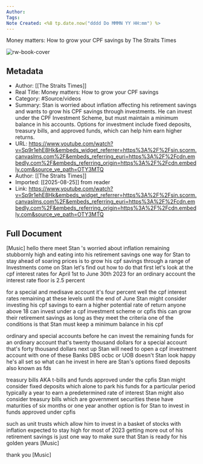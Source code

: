 ```yaml
---
Author: 
Tags:
Note Created: <%8 tp.date.now("dddd Do MMMN YY HH:mm") %>
---
```

Money matters: How to grow your CPF savings by The Straits Times

![rw-book-cover](https://i.ytimg.com/vi/Sp9r1ehE8Hk/maxresdefault.jpg)

## Metadata
- Author: [[The Straits Times]]
- Real Title: Money matters: How to grow your CPF savings
- Category: #Source/videos
- Summary: Stan is worried about inflation affecting his retirement savings and wants to grow his CPF savings through investments. He can invest under the CPF Investment Scheme, but must maintain a minimum balance in his accounts. Options for investment include fixed deposits, treasury bills, and approved funds, which can help him earn higher returns.
- URL: https://www.youtube.com/watch?v=Sp9r1ehE8Hk&embeds_widget_referrer=https%3A%2F%2Fsin.scorm.canvaslms.com%2F&embeds_referring_euri=https%3A%2F%2Fcdn.embedly.com%2F&embeds_referring_origin=https%3A%2F%2Fcdn.embedly.com&source_ve_path=OTY3MTQ
- Author: [[The Straits Times]]
- Imported: [[2025-08-25]] from reader
- Link: https://www.youtube.com/watch?v=Sp9r1ehE8Hk&embeds_widget_referrer=https%3A%2F%2Fsin.scorm.canvaslms.com%2F&embeds_referring_euri=https%3A%2F%2Fcdn.embedly.com%2F&embeds_referring_origin=https%3A%2F%2Fcdn.embedly.com&source_ve_path=OTY3MTQ

## Full Document
[Music] hello there meet Stan 's worried about inflation remaining stubbornly high and eating into his retirement savings one way for Stan to stay ahead of soaring prices is to grow his cpf savings through a range of Investments come on Stan let's find out how to do that first let's look at the cpf interest rates for April 1st to June 30th 2023 for an ordinary account the interest rate floor is 2.5 percent 

for a special and medisave account it's four percent well the cpf interest rates remaining at these levels until the end of June Stan might consider investing his cpf savings to earn a higher potential rate of return anyone above 18 can invest under a cpf investment scheme or cpfis this can grow their retirement savings as long as they meet the criteria one of the conditions is that Stan must keep a minimum balance in his cpf 

ordinary and special accounts before he can invest the remaining funds for an ordinary account that's twenty thousand dollars for a special account that's forty thousand dollars next up Stan will need to open a cpf investment account with one of these Banks DBS ocbc or UOB doesn't Stan look happy he's all set so what can he invest in here are Stan's options fixed deposits also known as fds 

treasury bills AKA t-bills and funds approved under the cpfis Stan might consider fixed deposits which alone to park his funds for a particular period typically a year to earn a predetermined rate of interest Stan might also consider treasury bills which are government securities these have maturities of six months or one year another option is for Stan to invest in funds approved under cpfis 

such as unit trusts which allow him to invest in a basket of stocks with inflation expected to stay high for most of 2023 getting more out of his retirement savings is just one way to make sure that Stan is ready for his golden years [Music] 

thank you [Music]
